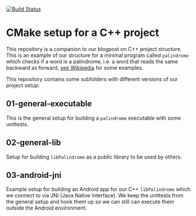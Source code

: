 [![Build Status](https://travis-ci.org/edumentab/cpp-project-example.svg?branch=master)](https://travis-ci.org/edumentab/cpp-project-example)

# CMake setup for a C++ project

This repository is a companion to our blogpost on C++ project structure. This is an example of our
structure for a minimal program called `palindrome` which checks if a word is a palindrome, i.e. a
word that reads the same backward as forward,
[see Wikipedia](https://en.wikipedia.org/wiki/Palindrome) for some examples.

This repository contains some subfolders with different versions of our project setup:

## 01-general-executable

This is the general setup for building a `palindrome` executable with some unittests.

## 02-general-lib

Setup for building `libPalindrome` as a public library to be used by others.

## 03-android-jni

Example setup for building an Android app for our C++ `libPalindrome` which we connect to via JNI
(Java Native Interface). We keep the unittests from the general setup and hook them up so we can
still can execute them outside the Android environment.
